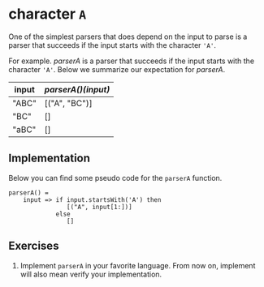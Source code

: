 # character `A`
One of the simplest parsers that does depend on the input to parse is a parser that succeeds if the input starts with the character `'A'`.

For example. *parserA* is a parser that succeeds if the input starts with the character `'A'`. Below we summarize our expectation for *parserA*.

| input | *parserA()(input)* |
|-------|--------------------|
| "ABC" | [("A", "BC")]      |
| "BC"  | []                 |
| "aBC" | []                 |

## Implementation

Below you can find some pseudo code for the `parserA` function.

```
parserA() =
    input => if input.startsWith('A') then
                [("A", input[1:])]
             else
                []
```

## Exercises
1. Implement `parserA` in your favorite language. From now on, implement will also mean verify your implementation.
